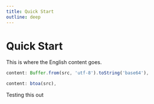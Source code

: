 ```yaml
---
title: Quick Start
outline: deep
---
```


# Quick Start

This is where the English content goes.

```js
content: Buffer.from(src, 'utf-8').toString('base64'),

content: btoa(src),
```

Testing this out